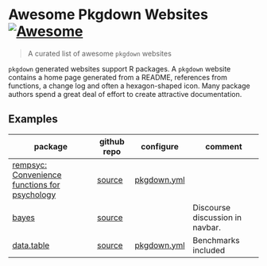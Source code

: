 # Awesome Pkgdown Websites [![Awesome](https://cdn.jsdelivr.net/gh/sindresorhus/awesome@d7305f38d29fed78fa85652e3a63e154dd8e8829/media/badge.svg)](https://github.com/sindresorhus/awesome#readme)
> A curated list of awesome `pkgdown` websites

`pkgdown` generated websites support R packages.  A `pkgdown` website contains a home page generated from a README, references from functions, a change log and often a hexagon-shaped icon.  Many package authors spend a great deal of effort to create attractive documentation.  

## Examples


|package | github repo | configure | comment |
|-----|------|-------|------|
|[rempsyc: Convenience functions for psychology](https://rempsyc.remi-theriault.com)|[source](https://github.com/rempsyc/rempsyc)|[pkgdown.yml](https://github.com/rempsyc/rempsyc/blob/main/pkgdown/_pkgdown.yml)| |
|[bayes](https://mc-stan.org/bayesplot/index.html)|[source](https://github.com/stan-dev/bayesplot)| |Discourse discussion in navbar.|
|[data.table](https://rdatatable.gitlab.io/data.table/)|[source](https://github.com/Rdatatable/data.table)|[pkgdown.yml](https://github.com/Rdatatable/data.table/blob/master/_pkgdown.yml)| Benchmarks included|
